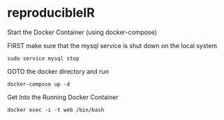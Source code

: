 # reproducibleIR

Start the Docker Container (using docker-compose)

FIRST make sure that the mysql service is shut down on the local system

```sudo service mysql stop```

GOTO the docker directory and run

```docker-compose up -d```

Get Into the Running Docker Container

```docker exec -i -t web /bin/bash```
